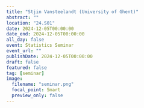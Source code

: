 ```yaml
---
title: "Stjin Vansteelandt (University of Ghent)"
abstract: ""
location: "24.S01"
date: 2024-12-05T00:00:00
date_end: 2024-12-05T00:00:00
all_day: false
event: Statistics Seminar
event_url: ""
publishDate: 2024-12-05T00:00:00
draft: false
featured: false
tag: [seminar]
image:
  filename: "seminar.png"
  focal_point: Smart
  preview_only: false
---
```

